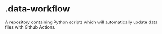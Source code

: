 # .data-workflow
A repository containing Python scripts which will automatically update data files with Github Actions. 
